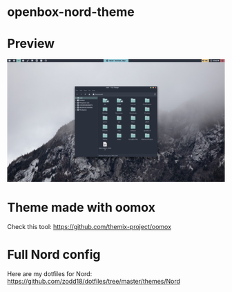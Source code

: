 # openbox-nord-theme

# Preview

![alt text](preview.png)

# Theme made with oomox

Check this tool: https://github.com/themix-project/oomox

# Full Nord config

Here are my dotfiles for Nord: https://github.com/zodd18/dotfiles/tree/master/themes/Nord
